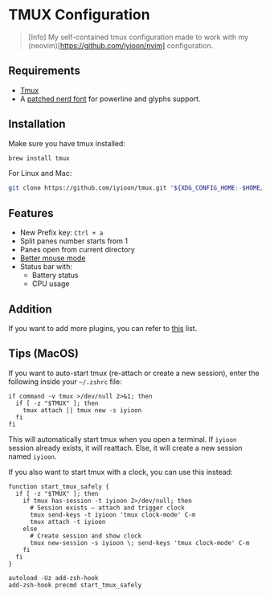 # TMUX Configuration

> [Info]
> My self-contained tmux configuration made to work with my (neovim)[https://github.com/iyioon/nvim] configuration.

## Requirements

- [Tmux](https://github.com/tmux/tmux/wiki/Installing)
- A [patched nerd font](https://www.nerdfonts.com/) for powerline and glyphs support.

## Installation

Make sure you have tmux installed:

```bash
brew install tmux
```

For Linux and Mac:

```bash
git clone https://github.com/iyioon/tmux.git "${XDG_CONFIG_HOME:-$HOME/.config}"/tmux
```

## Features

- New Prefix key: `Ctrl + a`
- Split panes number starts from 1
- Panes open from current directory
- [Better mouse mode](https://www.google.com/search?q=better+mouse+mode+tmux&sourceid=chrome&ie=UTF-8)
- Status bar with:
  - Battery status
  - CPU usage

## Addition

If you want to add more plugins, you can refer to [this](https://github.com/rothgar/awesome-tmux?tab=readme-ov-file) list.

## Tips (MacOS)

If you want to auto-start tmux (re-attach or create a new session), enter the following inside your `~/.zshrc` file:

```
if command -v tmux >/dev/null 2>&1; then
  if [ -z "$TMUX" ]; then
    tmux attach || tmux new -s iyioon
  fi
fi
```

This will automatically start tmux when you open a terminal. If `iyioon` session already exists, it will reattach. Else, it will create a new session named `iyioon`.

If you also want to start tmux with a clock, you can use this instead:

```
function start_tmux_safely {
  if [ -z "$TMUX" ]; then
    if tmux has-session -t iyioon 2>/dev/null; then
      # Session exists — attach and trigger clock
      tmux send-keys -t iyioon 'tmux clock-mode' C-m
      tmux attach -t iyioon
    else
      # Create session and show clock
      tmux new-session -s iyioon \; send-keys 'tmux clock-mode' C-m
    fi
  fi
}

autoload -Uz add-zsh-hook
add-zsh-hook precmd start_tmux_safely
```
